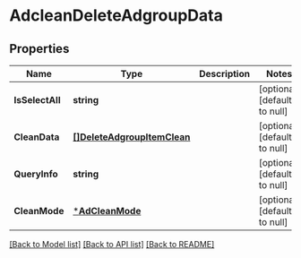 # AdcleanDeleteAdgroupData

## Properties
Name | Type | Description | Notes
------------ | ------------- | ------------- | -------------
**IsSelectAll** | **string** |  | [optional] [default to null]
**CleanData** | [**[]DeleteAdgroupItemClean**](delete_adgroup_item_clean.md) |  | [optional] [default to null]
**QueryInfo** | **string** |  | [optional] [default to null]
**CleanMode** | [***AdCleanMode**](AdCleanMode.md) |  | [optional] [default to null]

[[Back to Model list]](../README.md#documentation-for-models) [[Back to API list]](../README.md#documentation-for-api-endpoints) [[Back to README]](../README.md)



